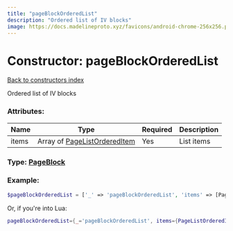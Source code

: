 ```yaml
---
title: "pageBlockOrderedList"
description: "Ordered list of IV blocks"
image: https://docs.madelineproto.xyz/favicons/android-chrome-256x256.png
---
```

# Constructor: pageBlockOrderedList  
[Back to constructors index](index.md)



Ordered list of IV blocks

### Attributes:

| Name     |    Type       | Required | Description |
|----------|---------------|----------|-------------|
|items|Array of [PageListOrderedItem](../types/PageListOrderedItem.md) | Yes|List items|



### Type: [PageBlock](../types/PageBlock.md)


### Example:

```php
$pageBlockOrderedList = ['_' => 'pageBlockOrderedList', 'items' => [PageListOrderedItem, PageListOrderedItem]];
```  


Or, if you're into Lua:

```lua
pageBlockOrderedList={_='pageBlockOrderedList', items={PageListOrderedItem}}

```


